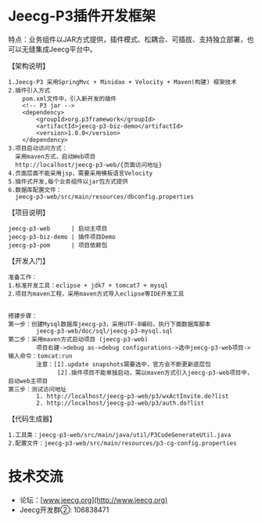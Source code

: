 Jeecg-P3插件开发框架
==========
特点：业务组件以JAR方式提供，插件模式、松耦合、可插拔、支持独立部署，也可以无缝集成Jeecg平台中。

	  
【架构说明】

    1.Jeecg-P3 采用SpringMvc + Minidao + Velocity + Maven(构建) 框架技术
    2.插件引入方式
        pom.xml文件中，引入新开发的插件
        <!-- P3 jar -->
 	    <dependency>
			<groupId>org.p3framework</groupId>
			<artifactId>jeecg-p3-biz-demo</artifactId>
			<version>1.0.0</version>
		</dependency>
	3.项目启动访问方式：
	  采用maven方式，启动Web项目
      http://localhost/jeecg-p3-web/{页面访问地址}
    4.页面层面不能采用jsp，需要采用模板语言Velocity
    5.插件式开发,每个业务组件以jar包方式提供
	6.数据库配置文件：
	  jeecg-p3-web/src/main/resources/dbconfig.properties

【项目说明】

	jeecg-p3-web      | 启动主项目
	jeecg-p3-biz-demo | 插件项目Demo
	jeecg-p3-pom      | 项目依赖包     

【开发入门】

	准备工作：
	1.标准开发工具：eclipse + jdk7 + tomcat7 + mysql
    2.项目为maven工程，采用maven方式导入eclipse等IDE开发工具 


	搭建步骤：
	第一步：创建Mysql数据库jeecg-p3，采用UTF-8编码，执行下面数据库脚本
            jeecg-p3-web/doc/sql/jeecg-p3-mysql.sql
	第二步：采用maven方式启动项目 (jeecg-p3-web)
            项目右建->debug as->debug configurations->选中jeecg-p3-web项目->输入命令：tomcat:run
            注意：[1].update snapshots需要选中，官方会不断更新底层包
			      [2].插件项目不能单独启动，需以maven方式引入jeecg-p3-web项目中，启动web主项目
	第三步：测试访问地址
		    1. http://localhost/jeecg-p3-web/p3/wxActInvite.do?list
		    2. http://localhost/jeecg-p3-web/p3/auth.do?list

【代码生成器】

	1.工具类：jeecg-p3-web/src/main/java/util/P3CodeGenerateUtil.java
	2.配置文件：jeecg-p3-web/src/main/resources/p3-cg-config.properties

技术交流
==========
* 论坛：[www.jeecg.org](http://www.jeecg.org)
* Jeecg开发群②: 106838471